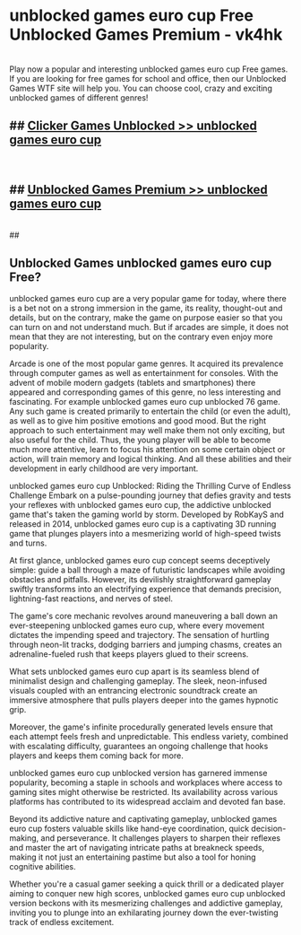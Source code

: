 # unblocked games euro cup Free Unblocked Games Premium - vk4hk <br>
<br>
Play now a popular and interesting unblocked games euro cup Free games. If you are looking for free games for school and office, then our Unblocked Games WTF site will help you. You can choose cool, crazy and exciting unblocked games of different genres!


## ##  [Clicker Games Unblocked >> unblocked games euro cup](http://freeplayer.one?title=unblocked_games_euro_cup&ref=M1)
  <br>

##  ## [Unblocked Games Premium >> unblocked games euro cup](http://freeplayer.one?title=unblocked_games_euro_cup&ref=M1)
  <br>
  ##



## Unblocked Games unblocked games euro cup Free?

unblocked games euro cup are a very popular game for today, where there is a bet not on a strong immersion in the game, its reality, thought-out and details, but on the contrary, make the game on purpose easier so that you can turn on and not understand much. But if arcades are simple, it does not mean that they are not interesting, but on the contrary even enjoy more popularity.

Arcade is one of the most popular game genres. It acquired its prevalence through computer games as well as entertainment for consoles. With the advent of mobile modern gadgets (tablets and smartphones) there appeared and corresponding games of this genre, no less interesting and fascinating. For example unblocked games euro cup unblocked 76 game. Any such game is created primarily to entertain the child (or even the adult), as well as to give him positive emotions and good mood. But the right approach to such entertainment may well make them not only exciting, but also useful for the child. Thus, the young player will be able to become much more attentive, learn to focus his attention on some certain object or action, will train memory and logical thinking. And all these abilities and their development in early childhood are very important.

unblocked games euro cup Unblocked: Riding the Thrilling Curve of Endless Challenge
Embark on a pulse-pounding journey that defies gravity and tests your reflexes with unblocked games euro cup, the addictive unblocked game that's taken the gaming world by storm. Developed by RobKayS and released in 2014, unblocked games euro cup is a captivating 3D running game that plunges players into a mesmerizing world of high-speed twists and turns.

At first glance, unblocked games euro cup concept seems deceptively simple: guide a ball through a maze of futuristic landscapes while avoiding obstacles and pitfalls. However, its devilishly straightforward gameplay swiftly transforms into an electrifying experience that demands precision, lightning-fast reactions, and nerves of steel.

The game's core mechanic revolves around maneuvering a ball down an ever-steepening unblocked games euro cup, where every movement dictates the impending speed and trajectory. The sensation of hurtling through neon-lit tracks, dodging barriers and jumping chasms, creates an adrenaline-fueled rush that keeps players glued to their screens.

What sets unblocked games euro cup apart is its seamless blend of minimalist design and challenging gameplay. The sleek, neon-infused visuals coupled with an entrancing electronic soundtrack create an immersive atmosphere that pulls players deeper into the games hypnotic grip.

Moreover, the game's infinite procedurally generated levels ensure that each attempt feels fresh and unpredictable. This endless variety, combined with escalating difficulty, guarantees an ongoing challenge that hooks players and keeps them coming back for more.

unblocked games euro cup unblocked version has garnered immense popularity, becoming a staple in schools and workplaces where access to gaming sites might otherwise be restricted. Its availability across various platforms has contributed to its widespread acclaim and devoted fan base.

Beyond its addictive nature and captivating gameplay, unblocked games euro cup fosters valuable skills like hand-eye coordination, quick decision-making, and perseverance. It challenges players to sharpen their reflexes and master the art of navigating intricate paths at breakneck speeds, making it not just an entertaining pastime but also a tool for honing cognitive abilities.

Whether you're a casual gamer seeking a quick thrill or a dedicated player aiming to conquer new high scores, unblocked games euro cup unblocked version beckons with its mesmerizing challenges and addictive gameplay, inviting you to plunge into an exhilarating journey down the ever-twisting track of endless excitement.